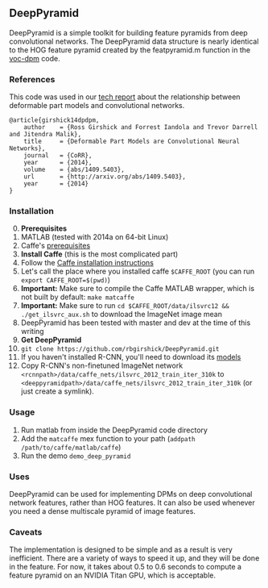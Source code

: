 ## DeepPyramid

DeepPyramid is a simple toolkit for building feature pyramids from deep convolutional networks.
The DeepPyramid data structure is nearly identical to the HOG feature pyramid created by the featpyramid.m function in the [voc-dpm](https://github.com/rbgirshick/voc-dpm) code.

### References

This code was used in our [tech report](http://arxiv.org/pdf/1409.5403v2.pdf) about the relationship between deformable part models and convolutional networks.

    @article{girshick14dpdpm,
        author    = {Ross Girshick and Forrest Iandola and Trevor Darrell and Jitendra Malik},
        title     = {Deformable Part Models are Convolutional Neural Networks},
        journal   = {CoRR},
        year      = {2014},
        volume    = {abs/1409.5403},
        url       = {http://arxiv.org/abs/1409.5403},
        year      = {2014}
    }


### Installation

0. **Prerequisites** 
  0. MATLAB (tested with 2014a on 64-bit Linux)
  0. Caffe's [prerequisites](http://caffe.berkeleyvision.org/installation.html#prequequisites)
0. **Install Caffe** (this is the most complicated part)
  0. Follow the [Caffe installation instructions](http://caffe.berkeleyvision.org/installation.html)
  0. Let's call the place where you installed caffe `$CAFFE_ROOT` (you can run `export CAFFE_ROOT=$(pwd)`)
  0. **Important:** Make sure to compile the Caffe MATLAB wrapper, which is not built by default: `make matcaffe`
  0. **Important:** Make sure to run `cd $CAFFE_ROOT/data/ilsvrc12 && ./get_ilsvrc_aux.sh` to download the ImageNet image mean
  0. DeepPyramid has been tested with master and dev at the time of this writing
0. **Get DeepPyramid**
  0. `git clone https://github.com/rbgirshick/DeepPyramid.git`
  0. If you haven't installed R-CNN, you'll need to download its [models](http://www.cs.berkeley.edu/~rbg/r-cnn-release1-data.tgz)
  1. Copy R-CNN's non-finetuned ImageNet network `<rcnnpath>/data/caffe_nets/ilsvrc_2012_train_iter_310k` to `<deeppyramidpath>/data/caffe_nets/ilsvrc_2012_train_iter_310k` (or just create a symlink).

### Usage

1. Run matlab from inside the DeepPyramid code directory
2. Add the `matcaffe` mex function to your path (`addpath /path/to/caffe/matlab/caffe`)
3. Run the demo `demo_deep_pyramid`

### Uses

DeepPyramid can be used for implementing DPMs on deep convolutional network features, rather than HOG features. It can also be used whenever you need a dense multiscale pyramid of image features.

### Caveats

The implementation is designed to be simple and as a result is very inefficient. There are a variety of ways to speed it up, and they will be done in the feature. For now, it takes about 0.5 to 0.6 seconds to compute a feature pyramid on an NVIDIA Titan GPU, which is acceptable.
